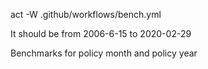 act -W .github/workflows/bench.yml

It should be from 2006-6-15 to 2020-02-29

Benchmarks for policy month and policy year

